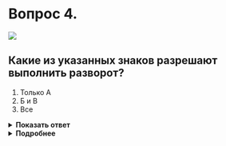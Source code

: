 # Вопрос 4.

![](https://s.drom.ru/i24227/pdd/tickets/2016/1542608658.jpg)

## Какие из указанных знаков разрешают выполнить разворот?

1. Только А
2. Б и В
3. Все

<details>
<summary><b>Показать ответ</b></summary>
Правильный ответ: 3
</details>
<details>
<summary><b>Подробнее</b></summary>
Все из обозначенных знаков разрешают выполнить разворот на перекрёстках, перед которыми они установлены.
Знак «А» - 3.18.2. «Поворот налево запрещен».
Знак «Б» - 5.7.2. «Выезд на дорогу с односторонним движением».
Знак «В» - 5.13.2. «Выезд на дорогу с полосой для маршрутных транспортных средств».
(«Дорожные знаки»)
</details>